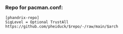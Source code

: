 ### Repo for pacman.conf:
```
[phandrix-repo]
SigLevel = Optional TrustAll
https://github.com/pheiduck/$repo/-/raw/main/$arch
```
